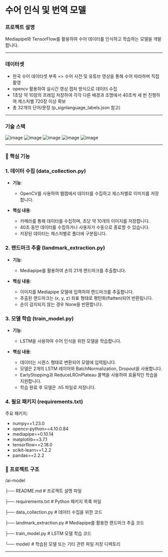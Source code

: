 # 수어 인식 및 번역 모델



###  프로젝트 설명
Mediapipe와 TensorFlow를 활용하여 수어 데이터를 인식하고 학습하는 모델을 개발합니다.

---


###  데이터셋
- 한국 수어 데이터셋 부족 => 수어 사전 및 유튜브 영상을 통해 수어 따라하며 직접 촬영
- opencv 활용하여 실시간 영상 캡처 방식으로 데이터 수집
- 1초당 약 10장의 프레임 저장하여 각각 다른 배경과 조명에서 40초씩 세 번 진행하여 제스처별 720장 이상 확보
- 총 32개의 단어/문장 (p_signlanguage_labels.json 참고)

---

###  기술 스택
![image](https://github.com/user-attachments/assets/96be0767-f99a-4bff-904c-9e7a5c005267)
![image](https://github.com/user-attachments/assets/9424cd4b-8837-427e-beff-0e3dddbe0559)
![image](https://github.com/user-attachments/assets/5e811f26-7ce3-42c0-8ee6-eae44e741ffd)
![image](https://github.com/user-attachments/assets/1f19acb6-ad67-4d4c-8893-c8c34659d0e4)
![image](https://github.com/user-attachments/assets/808f8e03-7969-4da7-a84b-4f44ddce4d1d)

---

### 🙌 핵심 기능 

### 1. 데이터 수집 (data_collection.py)
- **기능**:
  - OpenCV를 사용하여 웹캠에서 데이터를 수집하고 제스처별로 이미지를 저장합니다.

- **핵심 내용**:
  - 카메라를 통해 데이터를 수집하며, 초당 약 10개의 이미지를 저장합니다.
  - 40초 동안 데이터를 수집하거나 사용자가 수동으로 종료할 수 있습니다.
  - 저장된 데이터는 제스처별로 폴더에 구분됩니다.




### 2. 랜드마크 추출 (landmark_extraction.py)
- **기능**:
  - Mediapipe를 활용하여 손의 21개 랜드마크를 추출합니다.

- **핵심 내용**:
  - 이미지를 Mediapipe 모델에 입력하여 랜드마크를 추출합니다.
  - 추출된 랜드마크는 (x, y, z) 좌표 형태로 평탄화(flatten)되어 반환됩니다.
  - 손이 감지되지 않는 경우 None을 반환합니다.




### 3. 모델 학습 (train_model.py)
- **기능**:
  - LSTM을 사용하여 수어 인식을 위한 모델을 학습합니다.

- **핵심 내용**:
  - 데이터는 시퀀스 형태로 변환되어 모델에 입력됩니다.
  - 모델은 2개의 LSTM 레이어와 BatchNormalization, Dropout을 사용합니다.
  - EarlyStopping과 ReduceLROnPlateau 콜백을 사용하여 효율적인 학습을 지원합니다.
  - 학습 완료 후 모델은 .h5 파일로 저장니다.
 



### 4. 필요 패키지 (requirements.txt)
주요 패키지:
- numpy==1.23.0
- opencv-python==4.10.0.84
- mediapipe==0.10.14
- matplotlib==3.7.1
- tensorflow==2.18.0
- scikit-learn==1.2.2
- pandas==2.2.2




### 📂 프로젝트 구조
/ai-model 

├── README.md # 프로젝트 설명 파일 

├── requirements.txt # Python 패키지 목록 파일

├── data_collection.py # 데이터 수집을 위한 코드 

├── landmark_extraction.py # Mediapipe를 활용한 랜드마크 추출 코드 

├── train_model.py # LSTM 모델 학습 코드 

└── model/ # 학습된 모델 또는 기타 관련 파일 저장 디렉토리

---
